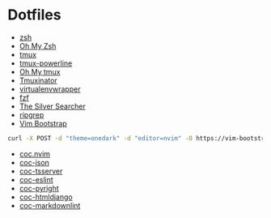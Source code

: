 # Dotfiles
- [zsh](https://github.com/ohmyzsh/ohmyzsh/wiki/Installing-ZSH)
- [Oh My Zsh](https://github.com/ohmyzsh/ohmyzsh/wiki#welcome-to-oh-my-zsh)
- [tmux](https://github.com/tmux/tmux)
- [tmux-powerline](https://github.com/erikw/tmux-powerline)
- [Oh My tmux](https://github.com/gpakosz/.tmux)
- [Tmuxinator](https://github.com/tmuxinator/tmuxinator)
- [virtualenvwrapper](https://virtualenvwrapper.readthedocs.io/en/latest/)
- [fzf](https://github.com/junegunn/fzf)
- [The Silver Searcher](https://github.com/ggreer/the_silver_searcher)
- [ripgrep](https://github.com/BurntSushi/ripgrep)
- [Vim Bootstrap](https://vim-bootstrap.com/)

```bash
curl -X POST -d "theme=onedark" -d "editor=nvim" -O https://vim-bootstrap.com/generate.vim
```

- [coc.nvim](https://github.com/neoclide/coc.nvim)
- [coc-json](https://github.com/neoclide/coc-json)
- [coc-tsserver](https://github.com/neoclide/coc-tsserver)
- [coc-eslint](https://github.com/neoclide/coc-eslint)
- [coc-pyright](https://github.com/fannheyward/coc-pyright)
- [coc-htmldjango](https://github.com/yaegassy/coc-htmldjango)
- [coc-markdownlint](https://github.com/fannheyward/coc-markdownlint)
